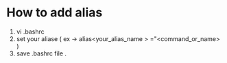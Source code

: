 # How to add alias 
1. vi .bashrc
2. set your aliase ( ex -> alias<your_alias_name > ="<command_or_name> )
3. save .bashrc file .
